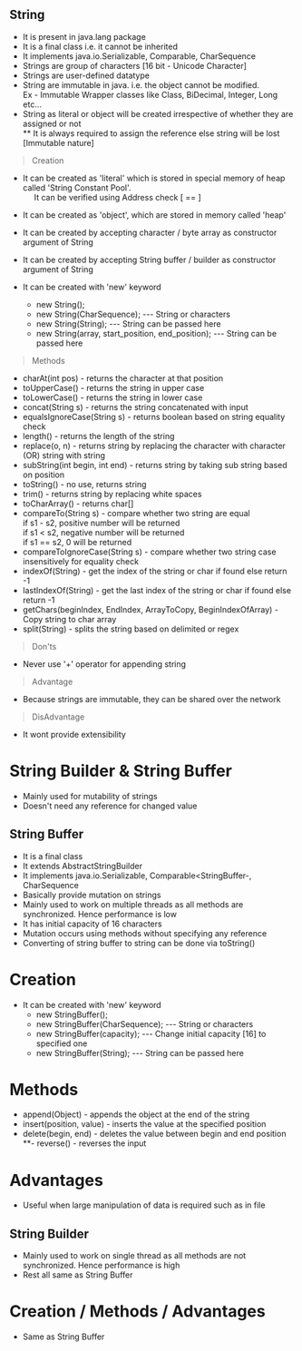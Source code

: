 ## String

- It is present in java.lang package
- It is a final class i.e. it cannot be inherited
- It implements java.io.Serializable, Comparable<StringBuffer>, CharSequence
- Strings are group of characters [16 bit - Unicode Character]
- Strings are user-defined datatype
- String are immutable in java. i.e. the object cannot be modified. <br>
  Ex - Immutable Wrapper classes like Class, BiDecimal, Integer, Long etc...
- String as literal or object will be created irrespective of whether they are assigned or not <br>
** It is always required to assign the reference else string will be lost [Immutable nature]

> Creation 
- It can be created as 'literal' which is stored in special memory of heap called 'String Constant Pool'. <br>
&nbsp;&nbsp;&nbsp;&nbsp; It can be verified using Address check [ == ] 
- It can be created as 'object', which are stored in memory called 'heap'
- It can be created by accepting character / byte array as constructor argument of String
- It can be created by accepting String buffer / builder as constructor argument of String

- It can be created with 'new' keyword
	- new String();
	- new String(CharSequence); --- String or characters
	- new String(String); --- String can be passed here
	- new String(array, start_position, end_position); --- String can be passed here

> Methods
- charAt(int pos) - returns the character at that position
- toUpperCase() - returns the string in upper case
- toLowerCase() - returns the string in lower case
- concat(String s) - returns the string concatenated with input
- equalsIgnoreCase(String s) - returns boolean based on string equality check
- length() - returns the length of the string
- replace(o, n) - returns string by replacing the character with character (OR) string with string
- subString(int begin, int end) - returns string by taking sub string based on position
- toString() - no use, returns string
- trim() - returns string by replacing white spaces
- toCharArray() - returns char[]
- compareTo(String s) - compare whether two string are equal <br>
if s1 - s2, positive number will be returned <br>
if s1 < s2, negative number will be returned <br>
if s1 == s2, 0 will be returned  <br>
- compareToIgnoreCase(String s) - compare whether two string case insensitively for equality check
- indexOf(String) - get the index of the string or char if found else return -1
- lastIndexOf(String) - get the last index of the string or char if found else return -1
- getChars(beginIndex, EndIndex, ArrayToCopy, BeginIndexOfArray) - Copy string to char array
- split(String) - splits the string based on delimited or regex

> Don'ts
- Never use '+' operator for appending string

> Advantage
- Because strings are immutable, they can be shared over the network

> DisAdvantage
- It wont provide extensibility


# String Builder & String Buffer
- Mainly used for mutability of strings
- Doesn't need any reference for changed value

## String Buffer
- It is a final class
- It extends AbstractStringBuilder
- It implements java.io.Serializable, Comparable<StringBuffer-, CharSequence
- Basically provide mutation on strings
- Mainly used to work on multiple threads as all methods are synchronized. 
Hence performance is low
- It has initial capacity of 16 characters
- Mutation occurs using methods without specifying any reference
- Converting of string buffer to string can be done via toString()

# Creation 
- It can be created with 'new' keyword
	- new StringBuffer();
	- new StringBuffer(CharSequence); --- String or characters
	- new StringBuffer(capacity); --- Change initial capacity [16] to specified one
	- new StringBuffer(String); --- String can be passed here

# Methods
- append(Object) - appends the object at the end of the string
- insert(position, value) - inserts the value at the specified position
- delete(begin, end) - deletes the value between begin and end position
**- reverse() - reverses the input

# Advantages
- Useful when large manipulation of data is required such as in file 


## String Builder
- Mainly used to work on single thread as all methods are not synchronized. 
Hence performance is high
- Rest all same as String Buffer

# Creation / Methods / Advantages
- Same as String Buffer
